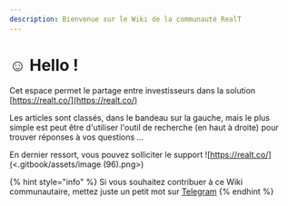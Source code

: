 ```yaml
---
description: Bienvenue sur le Wiki de la communauté RealT
---
```


# ☺ Hello !

Cet espace permet le partage entre investisseurs dans la solution [https://realt.co/](https://realt.co/) &#x20;

Les articles sont classés, dans le bandeau sur la gauche, mais le plus simple est peut être d'utiliser l'outil de recherche (en haut à droite) pour trouver réponses à vos questions ...

En dernier ressort, vous pouvez solliciter le support ![https://realt.co/](<.gitbook/assets/image (96).png>)

{% hint style="info" %}
Si vous souhaitez contribuer à ce Wiki communautaire, mettez juste un petit mot sur [Telegram](https://t.me/RealT\_France)
{% endhint %}
